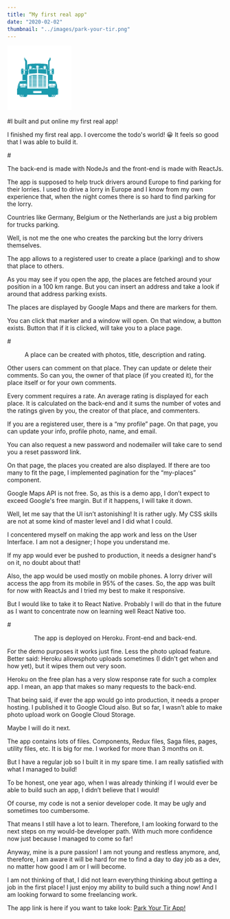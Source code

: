 ```yaml
---
title: “My first real app"
date: "2020-02-02"
thumbnail: "../images/park-your-tir.png"
---
```


![Park Your Tir](../images/park-your-tir.png)

#I built and put online my first real app!

I finished my first real app. I overcome the todo's world! 😀 It feels so good that I was able to build it.

#<center>The back-end is made with NodeJs and the front-end is made with ReactJs.</center>

The app is supposed to help truck drivers around Europe to find parking for their lorries.
I used to drive a lorry in Europe and I know from my own experience that, when the night comes there is so hard to find parking for the lorry.

Countries like Germany, Belgium or the Netherlands are just a big problem for trucks parking.

Well, is not me the one who creates the parcking but the lorry drivers themselves.

The app allows to a registered user to create a place (parking) and to show that place to others.

As you may see if you open the app, the places are fetched around your position in a 100 km range. But you can insert an address and take a look if around that address parking exists.

The places are displayed by Google Maps and there are markers for them.

You can click that marker and a window will open. On that window, a button exists. Button that if it is clicked, will take you to a place page.

#<center>A place can be created with photos, title, description and rating.</center>

Other users can comment on that place. They can update or delete their comments. So can you, the owner of that place (if you created it), for the place itself or for your own comments.

Every comment requires a rate. An average rating is displayed for each place. It is calculated on the back-end and it sums the number of votes and the ratings given by you, the creator of that place, and commenters.

If you are a registered user, there is a “my profile” page. On that page, you can update your info, profile photo, name, and email.

You can also request a new password and nodemailer will take care to send you a reset password link.

On that page, the places you created are also displayed. If there are too many to fit the page, I implemented pagination for the “my-places” component.

Google Maps API is not free. So, as this is a demo app, I don’t expect to exceed Google's free margin. But if it happens, I will take it down.

Well, let me say that the UI isn’t astonishing! It is rather ugly. My CSS skills are not at some kind of master level and I did what I could.

I concentered myself on making the app work and less on the User Interface. I am not a designer; I hope you understand me.

If my app would ever be pushed to production, it needs a designer hand's on it, no doubt about that!

Also, the app would be used mostly on mobile phones. A lorry driver will access the app from its mobile in 95% of the cases. So, the app was built for now with ReactJs and I tried my best to make it responsive.

But I would like to take it to React Native. Probably I will do that in the future as I want to concentrate now on learning well React Native too.

#<center>The app is deployed on Heroku. Front-end and back-end.</center>

For the demo purposes it works just fine. Less the photo upload feature. Better said: Heroku allowsphoto uploads sometimes (I didn't get when and how yet), but it wipes them out very soon.

Heroku on the free plan has a very slow response rate for such a complex app. I mean, an app that makes so many requests to the back-end.

That being said, if ever the app would go into production, it needs a proper hosting.
I published it to Google Cloud also. But so far, I wasn’t able to make photo upload work on Google Cloud Storage.

Maybe I will do it next.

The app contains lots of files. Components, Redux files, Saga files, pages, utility files, etc. It is big for me.
I worked for more than 3 months on it.

But I have a regular job so I built it in my spare time.
I am really satisfied with what I managed to build!

To be honest, one year ago, when I was already thinking if I would ever be able to build such an app, I didn’t believe that I would!

Of course, my code is not a senior developer code. It may be ugly and sometimes too cumbersome.

That means I still have a lot to learn. Therefore, I am looking forward to the next steps on my would-be developer path. With much more confidence now just because I managed to come so far!

Anyway, mine is a pure passion! I am not young and restless anymore, and, therefore, I am aware it will be hard for me to find a day to day job as a dev, no matter how good I am or I will become.

I am not thinking of that, I did not learn everything thinking about getting a job in the first place! I just enjoy my ability to build such a thing now! And I am looking forward to some freelancing work.

The app link is here if you want to take look:
<a href="https://park-your-tir.netlify.app/" target="_blank">Park Your Tir App!</a>
